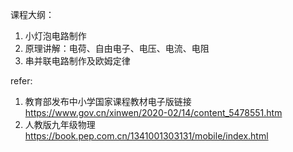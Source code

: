 课程大纲：
1. 小灯泡电路制作
2. 原理讲解：电荷、自由电子、电压、电流、电阻
3. 串并联电路制作及欧姆定律

refer: 
1. 教育部发布中小学国家课程教材电子版链接
https://www.gov.cn/xinwen/2020-02/14/content_5478551.htm
2. 人教版九年级物理
https://book.pep.com.cn/1341001303131/mobile/index.html
